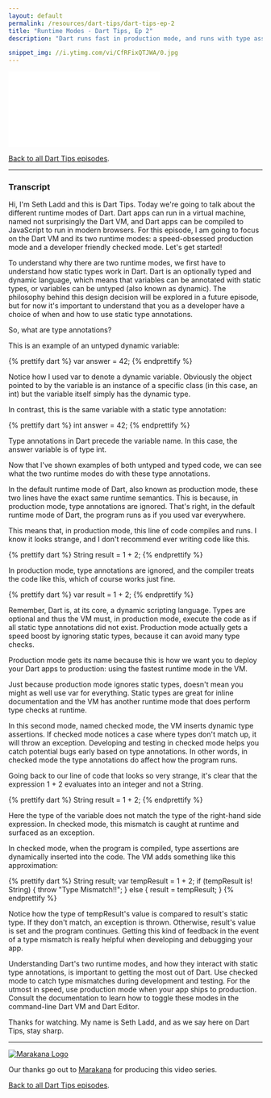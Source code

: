 ```yaml
---
layout: default
permalink: /resources/dart-tips/dart-tips-ep-2
title: "Runtime Modes - Dart Tips, Ep 2"
description: "Dart runs fast in production mode, and runs with type assertions in checked mode. Learn about Dart's two runtime modes and when to use each of them for maximum developer feedback and speed."

snippet_img: //i.ytimg.com/vi/CfRFixQTJWA/0.jpg
---
```


<iframe class="dart-tips-video" src="//www.youtube.com/embed/CfRFixQTJWA"
frameborder="0" allowfullscreen></iframe>

[Back to all Dart Tips episodes](/dart-tips/).

<hr>

### Transcript

Hi, I'm Seth Ladd and this is Dart Tips. Today we're going to talk about the different runtime modes of Dart. Dart apps can run in a virtual machine, named not surprisingly the Dart VM, and Dart apps can be compiled to JavaScript to run in modern browsers. For this episode, I am going to focus on the Dart VM and its two runtime modes: a speed-obsessed production mode and a developer friendly checked mode. Let's get started!

To understand why there are two runtime modes, we first have to understand how static types work in Dart. Dart is an optionally typed and dynamic language, which means that variables can be annotated with static types, or variables can be untyped (also known as dynamic). The philosophy behind this design decision will be explored in a future episode, but for now it's important to understand that you as a developer have a choice of when and how to use static type annotations.

So, what are type annotations?

This is an example of an untyped dynamic variable:

{% prettify dart %}
var answer = 42;
{% endprettify %}

Notice how I used var to denote a dynamic variable. Obviously the object pointed to by the variable is an instance of a specific class (in this case, an int) but the variable itself simply has the dynamic type.

In contrast, this is the same variable with a static type annotation:

{% prettify dart %}
int answer = 42;
{% endprettify %}

Type annotations in Dart precede the variable name. In this case, the answer variable is of type int.

Now that I've shown examples of both untyped and typed code, we can see what the two runtime modes do with these type annotations.

In the default runtime mode of Dart, also known as production mode, these two lines have the exact same runtime semantics. This is because, in production mode, type annotations are ignored. That's right, in the default runtime mode of Dart, the program runs as if you used var everywhere.

This means that, in production mode, this line of code compiles and runs. I know it looks strange, and I don't recommend ever writing code like this.

{% prettify dart %}
String result = 1 + 2;
{% endprettify %}

In production mode, type annotations are ignored, and the compiler treats the code like this, which of course works just fine.

{% prettify dart %}
var result = 1 + 2;
{% endprettify %}

Remember, Dart is, at its core, a dynamic scripting language. Types are optional and thus the VM must, in production mode, execute the code as if all static type annotations did not exist. Production mode actually gets a speed boost by ignoring static types, because it can avoid many type checks.

Production mode gets its name because this is how we want you to deploy your Dart apps to production: using the fastest runtime mode in the VM.

Just because production mode ignores static types, doesn't mean you might as well use var for everything. Static types are great for inline documentation and the VM has another runtime mode that does perform type checks at runtime.

In this second mode, named checked mode, the VM inserts dynamic type assertions. If checked mode notices a case where types don't match up, it will throw an exception. Developing and testing in checked mode helps you catch potential bugs early based on type annotations. In other words, in checked mode the type annotations do affect how the program runs.

Going back to our line of code that looks so very strange, it's clear that the expression 1 + 2 evaluates into an integer and not a String.

{% prettify dart %}
String result = 1 + 2;
{% endprettify %}

Here the type of the variable does not match the type of the right-hand side expression. In checked mode, this mismatch is caught at runtime and surfaced as an exception.

In checked mode, when the program is compiled, type assertions are dynamically inserted into the code. The VM adds something like this approximation:

{% prettify dart %}
String result;
var tempResult = 1 + 2;
if (tempResult is! String) {
  throw "Type Mismatch!!";
} else {
  result = tempResult;
}
{% endprettify %}

Notice how the type of tempResult's value is compared to result's static type. If they don't match, an exception is thrown. Otherwise, result's value is set and the program continues. Getting this kind of feedback in the event of a type mismatch is really helpful when developing and debugging your app.

Understanding Dart's two runtime modes, and how they interact with static type annotations, is important to getting the most out of Dart. Use checked mode to catch type mismatches during development and testing. For the utmost in speed, use production mode when your app ships to production. Consult the documentation to learn how to toggle these modes in the command-line Dart VM and Dart Editor.

Thanks for watching. My name is Seth Ladd, and as we say here on Dart Tips, stay sharp.

<hr>

<a href="http://marakana.com"><img src="{% asset_path 'dart-tips/marakana-logo.png' %}" alt="Marakana Logo"></a>

Our thanks go out to [Marakana](http://www.marakana.com) for producing this
video series.

[Back to all Dart Tips episodes](/dart-tips/).
